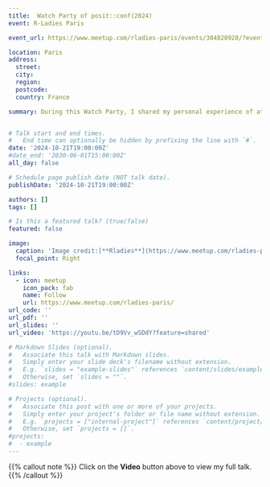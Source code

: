 ```yaml
---
title:  Watch Party of posit::conf(2024)
event: R-Ladies Paris

event_url: https://www.meetup.com/rladies-paris/events/304020928/?eventOrigin=group_events_list

location: Paris
address:
  street: 
  city: 
  region: 
  postcode: 
  country: France

summary: During this Watch Party, I shared my personal experience of attending, for the first time, the 2024 posit::conf, held in Seattle in the USA !!! We also watched replays of 2 selected presentations from the conference about Positron and Quarto.


# Talk start and end times.
#   End time can optionally be hidden by prefixing the line with `#`.
date: '2024-10-21T19:00:00Z'
#date_end: '2030-06-01T15:00:00Z'
all_day: false

# Schedule page publish date (NOT talk date).
publishDate: '2024-10-21T19:00:00Z'

authors: []
tags: []

# Is this a featured talk? (true/false)
featured: false

image:
  caption: 'Image credit:[**Rladies**](https://www.meetup.com/rladies-paris/events/304020928/?eventOrigin=group_events_list)'
  focal_point: Right

links:
  - icon: meetup
    icon_pack: fab
    name: Follow
    url: https://www.meetup.com/rladies-paris/
url_code: ''
url_pdf: ''
url_slides: ''
url_video: 'https://youtu.be/tD9Vv_wSDdY?feature=shared'

# Markdown Slides (optional).
#   Associate this talk with Markdown slides.
#   Simply enter your slide deck's filename without extension.
#   E.g. `slides = "example-slides"` references `content/slides/example-slides.md`.
#   Otherwise, set `slides = ""`.
#slides: example

# Projects (optional).
#   Associate this post with one or more of your projects.
#   Simply enter your project's folder or file name without extension.
#   E.g. `projects = ["internal-project"]` references `content/project/deep-learning/index.md`.
#   Otherwise, set `projects = []`.
#projects:
#  - example
---
```


{{% callout note %}}
Click on the **Video** button above to view my full talk.
{{% /callout %}}

